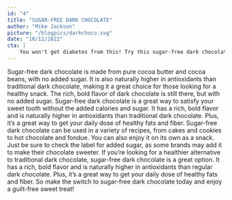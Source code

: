 ```yaml
---
id: "4"
title: "SUGAR-FREE DARK CHOCOLATE"
author: "Mike Jackson"
picture: "/blogpics/darkchoco.svg"
date: "10/12/2022"
cta: |
    You won't get diabetes from this! Try this sugar-free dark chocolate which is a delicious treat that is packed with antioxidants and has numerous health benefits.
---
```

Sugar-free dark chocolate is made from pure cocoa butter and cocoa beans, with no added sugar. It is also naturally higher in antioxidants than traditional dark chocolate, making it a great choice for those looking for a healthy snack. The rich, bold flavor of dark chocolate is still there, but with no added sugar.  Sugar-free dark chocolate is a great way to satisfy your sweet tooth without the added calories and sugar. It has a rich, bold flavor and is naturally higher in antioxidants than traditional dark chocolate. Plus, it’s a great way to get your daily dose of healthy fats and fiber. Sugar-free dark chocolate can be used in a variety of recipes, from cakes and cookies to hot chocolate and fondue. You can also enjoy it on its own as a snack. Just be sure to check the label for added sugar, as some brands may add it to make their chocolate sweeter. If you’re looking for a healthier alternative to traditional dark chocolate, sugar-free dark chocolate is a great option. It has a rich, bold flavor and is naturally higher in antioxidants than regular dark chocolate. Plus, it’s a great way to get your daily dose of healthy fats and fiber. So make the switch to sugar-free dark chocolate today and enjoy a guilt-free sweet treat!